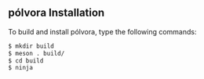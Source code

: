 pólvora Installation
---

To build and install pólvora, type the following commands:

```bash
$ mkdir build
$ meson . build/
$ cd build
$ ninja
```

